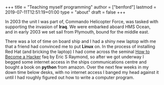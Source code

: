 +++
title = "Teaching myself programming"
author = ["benford"]
lastmod = 2019-07-11T12:51:19+01:00
type = "about"
draft = false
+++

In 2003 the unit I was part of, Commando Helicopter Force, was tasked with
supporting the invasion of **Iraq**. We were embarked aboard HMS Ocean, and in early
2003 we set sail from Plymouth, bound for the middle east.

There was a lot of time on board ship and I had a shiny new laptop with me that
a friend had convinced me to put **Linux** on. In the process of installing Red Hat
(and bricking the laptop) I had come across the seminal [How to Become a Hacker](http://www.catb.org/esr/faqs/hacker-howto.html)
faq by Eric S Raymond, so after we got underway I begged some internet access in
the ships communications centre and bought a book on **python** from amazon. Over
the next few weeks in my down time below desks, with no internet access I banged
my head against it until I had roughly figured out how to write a computer
program.
